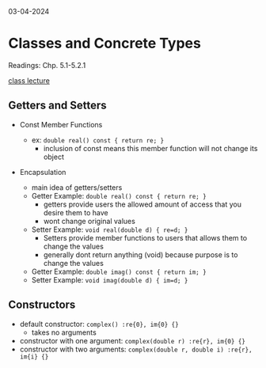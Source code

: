 03-04-2024

# Classes and Concrete Types

Readings: Chp. 5.1-5.2.1

[class lecture](https://cse232-msu.github.io/CSE232/lectures/week07.html)

## Getters and Setters

- Const Member Functions
    - ex: `double real() const { return re; }`
        - inclusion of const means this member function will not change its object

- Encapsulation 
    - main idea of getters/setters
    - Getter Example: `double real() const { return re; }`
        - getters provide users the allowed amount of access that you desire them to have
        - wont change original values
    - Setter Example: `void real(double d) { re=d; }`
        - Setters provide member functions to users that allows them to change the values
        - generally dont return anything (void) because purpose is to change the values
    - Getter Example: `double imag() const { return im; }`
    - Setter Example: `void imag(double d) { im=d; }`

## Constructors

- default constructor: `complex() :re{0}, im{0} {}`
    - takes no arguments
- constructor with one argument: `complex(double r) :re{r}, im{0} {}`
- constructor with two arguments: `complex(double r, double i) :re{r}, im{i} {}`